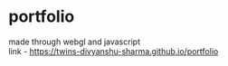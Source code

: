 # portfolio
made through webgl and javascript\
link - https://twins-divyanshu-sharma.github.io/portfolio
